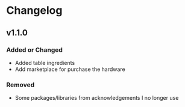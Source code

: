 # Changelog



## v1.1.0

### Added or Changed
- Added table ingredients
- Add marketplace for purchase the hardware

### Removed

- Some packages/libraries from acknowledgements I no longer use
